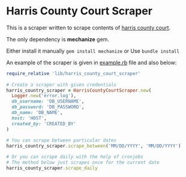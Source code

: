 # Harris County Court Scraper

This is a scraper written to scrape contents of [harris county court](https://www.cclerk.hctx.net/applications/websearch/CourtSearch.aspx?CaseType=Civil).

The only dependency is **mechanize** gem.

Either install it manually `gem install mechanize`
or
Use `bundle install`

An example of the scraper is given in [example.rb](https://github.com/andreyuhai/harris-county-court-scraper/blob/master/example.rb) file and also  below:
```ruby
require_relative 'lib/harris_county_court_scraper'  
  
# Create a scraper with given credentials  
harris_country_scraper = HarrisCountyCourtScraper.new(  
  Logger.new('error.log'),  
  db_username: 'DB_USERNAME',  
  db_password: 'DB_PASSWORD',  
  db_name: 'DB_NAME',  
  host: 'HOST',  
  created_by: 'CREATED_BY'  
)  
  
# You can scrape between particular dates
harris_country_scraper.scrape_between('MM/DD/YYYY', 'MM/DD/YYYY')

# Or you can scrape daily with the help of cronjobs
# The method below just scrapes once for the current date
harris_county_scraper.scrape_daily
```



